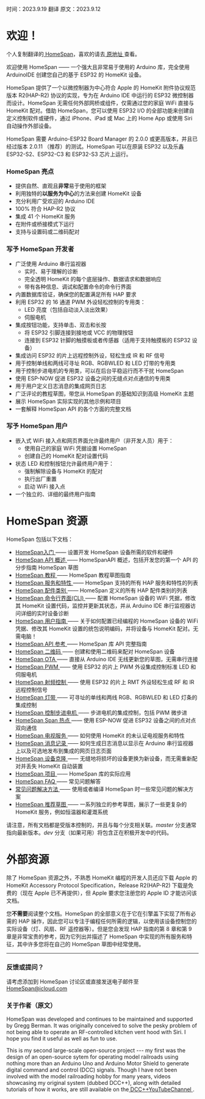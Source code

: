 时间：2023.9.19 翻译 原文：2023.9.12

# 欢迎！

个人复制翻译的[ HomeSpan](https://github.com/HomeSpan/HomeSpan)，喜欢的请去[ 原地址 ](https://github.com/HomeSpan/HomeSpan)查看。

欢迎使用 HomeSpan —— 一个强大且非常易于使用的 Arduino 库，完全使用 ArduinoIDE 创建您自己的基于 ESP32 的 HomeKit 设备。

HomeSpan 提供了一个以微控制器为中心符合 Apple 的 HomeKit 附件协议规范版本 R2(HAP-R2) 协议的实现，专为在 Arduino IDE 中运行的 ESP32 微控制器而设计。HomeSpan 无需任何外部网桥或组件，仅需通过您的家庭 WiFi 直接与 HomeKit 配对。借助 HomeSpan，您可以使用 ESP32 I/O 的全部功能来创建自定义控制软件或硬件，通过 iPhone、iPad 或 Mac 上的 Home App 或使用 Siri 自动操作外部设备。

HomeSpan 需要 Arduino-ESP32 Board Manager 的 2.0.0 或更高版本，并且已经过版本 2.0.11 （推荐）的测试。HomeSpan 可以在原装 ESP32 以及乐鑫 ESP32-S2、ESP32-C3 和 ESP32-S3 芯片上运行。

### HomeSpan 亮点

* 提供自然、直观且**非常**易于使用的框架
* 利用独特的**以服务为中心**的方法来创建 HomeKit 设备
* 充分利用广受欢迎的 Arduino IDE
* 100% 符合 HAP-R2 协议
* 集成 41 个 HomeKit 服务
* 在附件或桥接模式下运行
* 支持与设置码或二维码配对

### 写予 HomeSpan 开发者

* 广泛使用 Arduino 串行监视器
  * 实时、易于理解的诊断
  * 完全透明 HomeKit 的每个底层操作、数据请求和数据响应
  * 带有各种信息、调试和配置命令的命令行界面
* 内置数据库验证，确保您的配置满足所有 HAP 要求
* 利用 ESP32 的 16 通道 PWM 外设轻松控制的专用类：
  * LED 亮度（包括自动淡入淡出效果）
  * 伺服电机
* 集成按钮功能，支持单击、双击和长按
  * 将 ESP32 引脚连接到接地或 VCC 的物理按钮
  * 连接到 ESP32 针脚的触摸板或者传感器（适用于支持触摸板的 ESP32 设备）
* 集成访问 ESP32 的片上远程控制外设，轻松生成 IR 和 RF 信号
* 用于控制单线和两线可寻址 RGB、RGBWLED 和 LED 灯带的专用类
* 用于控制步进电机的专用类，可以在后台平稳运行而不干扰 HomeSpan
* 使用 ESP-NOW 促进 ESP32 设备之间的无缝点对点通信的专用类
* 用于用户定义日志消息的集成网页日志
* 广泛评论的教程草图，带您从 HomeSpan 的基础知识到高级 HomeKit 主题
* 展示 HomeSpan 实际实现的其他示例和项目
* 一套解释 HomeSpan API 的各个方面的完整文档

### 写予 HomeSpan 用户

* 嵌入式 WiFi 接入点和网页界面允许最终用户（非开发人员）用于：
  * 使用自己的家庭 WiFi 凭据设置 HomeSpan
  * 创建自己的 HomeKit 配对设置代码
* 状态 LED 和控制按钮允许最终用户用于：
  * 强制解除设备与 HomeKit 的配对
  * 执行出厂重置
  * 启动 WiFi 接入点
* 一个独立的、详细的最终用户指南

# HomeSpan 资源

HomeSpan 包括以下文档：

* [ HomeSpan入门 ](docs/GettingStarted.md) —— 设置开发 HomeSpan 设备所需的软件和硬件
* [ HomeSpan API 概述 ](docs/Overview.md) —— HomeSpanAPI 概述，包括开发您的第一个 API 的分步指南 HomeSpan 草图
* [ HomeSpan 教程 ](docs/Tutorials.md) —— HomeSpan 教程草图指南
* [ HomeSpan 服务和特性 ](docs/ServiceList.md) —— HomeSpan 支持的所有 HAP 服务和特性的列表
* [ HomeSpan 配件类别 ](docs/Categories.md) —— HomeSpan 定义的所有 HAP 配件类别的列表
* [ HomeSpan 命令行界面(CLI) ](docs/CLI.md) —— 配置 HomeSpan 设备的 WiFi 凭据，修改其 HomeKit 设置代码，监控并更新其状态，并从 Arduino IDE 串行监视器访问详细的实时设备诊断
* [ HomeSpan 用户指南 ](docs/UserGuide.md) —— 关于如何配置已经编程的 HomeSpan 设备的 WiFi 凭据、修改其 HomeKit 设置的统包说明编码，并将设备与 HomeKit 配对。无需电脑！
* [ HomeSpan API 参考 ](docs/Reference.md) —— HomeSpan 库 API 完整指南
* [ HomeSpan 二维码 ](docs/QRCodes.md) —— 创建和使用二维码来配对 HomeSpan 设备
* [ HomeSpan OTA ](docs/OTA.md) —— 直接从 Arduino IDE 无线更新您的草图，无需串行连接
* [ HomeSpan PWM ](docs/PWM.md) —— 使用 ESP32 的片上 PWM 外设集成控制标准 LED 和伺服电机
* [ HomeSpan 射频控制 ](docs/RMT.md) —— 使用 ESP32 的片上 RMT 外设轻松生成 RF 和 IR 远程控制信号
* [ HomeSpan 灯带 ](docs/Pixels.md) —— 可寻址的单线和两线 RGB、RGBWLED 和 LED 灯条的集成控制
* [ HomeSpan 控制步进电机 ](docs/Stepper.md) —— 步进电机的集成控制，包括 PWM 微步进
* [ HomeSpan Span 热点 ](docs/NOW.md) —— 使用 ESP-NOW 促进 ESP32 设备之间的点对点双向通信
* [ HomeSpan 电视服务 ](docs/TVServices.md) —— 如何使用 HomeKit 的未认证电视服务和特性
* [ HomeSpan 消息记录 ](docs/Logging.md) —— 如何生成日志消息以显示在 Arduino 串行监视器上以及可选地发布到集成的网页日志页面
* [ HomeSpan 设备克隆 ](docs/Cloning.md) —— 无缝地将损坏的设备更换为新设备，而无需重新配对并丢失 HomeKit 自动装置
* [ HomeSpan 项目 ](https://github.com/topics/HomeSpan) —— HomeSpan 库的实际应用
* [ HomeSpan FAQ ](docs/FAQ.md) —— 常见问题解答
* [ 常见问题解决方法 ](docs/Solutions.md) —— 使用或者编译 HomeSpan 时一些常见问题的解决方案
* [ HomeSpan 推荐草图 ](https://github.com/HomeSpan/HomeSpanReferenceSketches) —— 一系列独立的参考草图，展示了一些更复杂的 HomeKit 服务，例如恒温器和灌溉系统

请注意，所有文档都是受版本控制的，并且与每个分支相关联。*master* 分支通常指向最新版本。*dev* 分支（如果可用）将包含正在积极开发中的代码。

# 外部资源

除了 HomeSpan 资源之外，不熟悉 HomeKit 编程的开发人员还应下载 Apple 的 HomeKit Accessory Protocol Specification，Release R2(HAP-R2) 下载是免费的（现在 Apple 已不再提供），但 Apple 要求您注册您的 Apple ID 才能访问该文档。

您**不需要**阅读整个文档。HomeSpan 的全部意义在于它在引擎盖下实现了所有必需的 HAP 操作，因此您可以专注于编程任何所需的逻辑，以使用该设备控制您的实际设备（灯、风扇、RF 遥控器等）。但是您会发现 HAP 指南的第 8 章和第 9 章是非常宝贵的参考，因为它列出并描述了 HomeSpan 中实现的所有服务和特征，其中许多您将在自己的 HomeSpan 草图中经常使用。

---

### 反馈或提问？

请考虑添加到 HomeSpan 讨论区或直接发送电子邮件至 HomeSpan@icloud.com

### 关于作者（原文）
HomeSpan was developed and continues to be maintained and supported by Gregg Berman. It was originally conceived to solve the pesky problem of not being able to operate an RF-controlled kitchen vent hood with Siri. I hope you find it useful as well as fun to use.

This is my second large-scale open-source project --- my first was the design of an open-source sytem for operating model railroads using nothing more than an Arduino Uno and Arduino Motor Shield to generate digital command and control (DCC) signals. Though I have not been involved with the model railroading hobby for many years, videos showcasing my original system (dubbed DCC++), along with detailed tutorials of how it works, are still available on the[ DCC++YouTubeChannel ](https://www.youtube.com/@dcc2840/videos).

